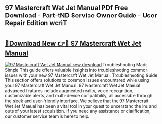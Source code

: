 ## 97 Mastercraft Wet Jet Manual PDf Free Download - Part-tND Service Owner Guide - User Repair Edition wcriT

# <h2><a href="http://bc72555.oget.top/?id=97+Mastercraft+Wet+Jet+Manual">🔗Download New 👉🔴 97 Mastercraft Wet Jet Manual</a></h2>

[![97 Mastercraft Wet Jet Manual new download](https://i.imgur.com/5g1atiW.png)](http://bc72555.oget.top/?id=97+Mastercraft+Wet+Jet+Manual)
Troubleshooting Made Simple This guide offers valuable insights into troubleshooting common issues with your new 97 Mastercraft Wet Jet Manual. Troubleshooting Guide This section offers solutions to common issues encountered while using your 97 Mastercraft Wet Jet Manual. 97 Mastercraft Wet Jet Manual advanced features include augmented reality, voice recognition, customizable alerts, and multi-device compatibility, all accessible through the sleek and user-friendly interface. We believe that the 97 Mastercraft Wet Jet Manual has been a vital tool in your quest to understand the ins and outs of your latest acquisition. If you need any assistance or clarification, our customer service team is here to help.
